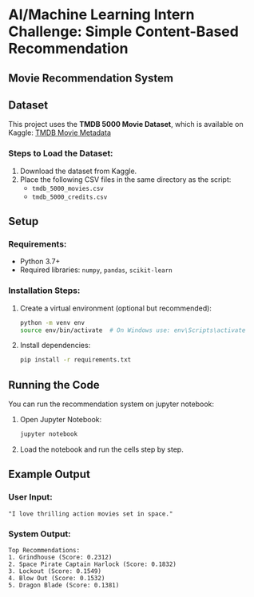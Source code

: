 # AI/Machine Learning Intern Challenge: Simple Content-Based Recommendation

## Movie Recommendation System

## Dataset

This project uses the **TMDB 5000 Movie Dataset**, which is available on Kaggle: [TMDB Movie Metadata](https://www.kaggle.com/datasets/tmdb/tmdb-movie-metadata)

### Steps to Load the Dataset:

1. Download the dataset from Kaggle.
2. Place the following CSV files in the same directory as the script:
   - `tmdb_5000_movies.csv`
   - `tmdb_5000_credits.csv`

## Setup

### Requirements:

- Python 3.7+
- Required libraries: `numpy`, `pandas`, `scikit-learn`

### Installation Steps:

1. Create a virtual environment (optional but recommended):

   ```bash
   python -m venv env
   source env/bin/activate  # On Windows use: env\Scripts\activate
   ```

2. Install dependencies:

   ```bash
   pip install -r requirements.txt
   ```

## Running the Code

You can run the recommendation system on jupyter notebook:

1. Open Jupyter Notebook:

   ```bash
   jupyter notebook
   ```

2. Load the notebook and run the cells step by step.

## Example Output

### User Input:

```plaintext
"I love thrilling action movies set in space."
```

### System Output:

```plaintext
Top Recommendations:
1. Grindhouse (Score: 0.2312)
2. Space Pirate Captain Harlock (Score: 0.1832)
3. Lockout (Score: 0.1549)
4. Blow Out (Score: 0.1532)
5. Dragon Blade (Score: 0.1381)
```
